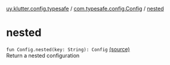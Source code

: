 [uy.klutter.config.typesafe](../index.md) / [com.typesafe.config.Config](index.md) / [nested](.)


# nested
<code>fun Config.nested(key: String): Config</code> [(source)](https://github.com/kohesive/klutter/blob/master/config-typesafe-jdk6/src/main/kotlin/uy/klutter/config/typesafe/TypesafeConfig_Ext.kt#L27)<br/>
Return a nested configuration


